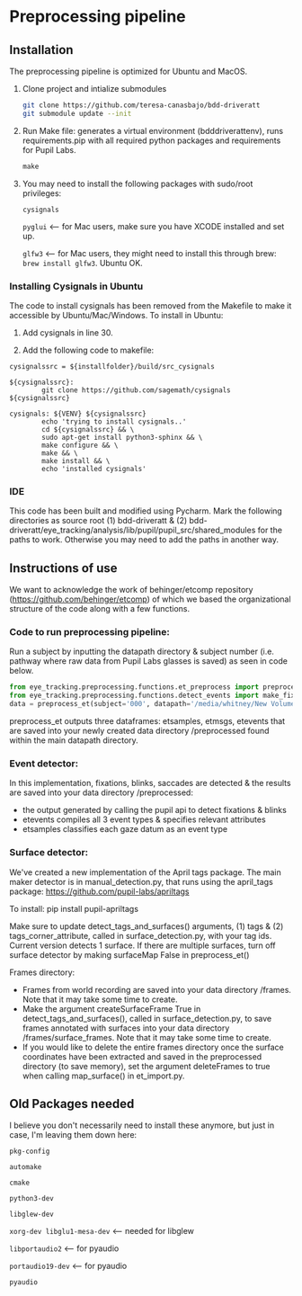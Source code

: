 
# Preprocessing pipeline
## Installation
The preprocessing pipeline is optimized for Ubuntu and MacOS.

1. Clone project and intialize submodules

   ```bash
   git clone https://github.com/teresa-canasbajo/bdd-driveratt
   git submodule update --init
   ```

2. Run Make file: generates a virtual environment (bdddriverattenv), runs requirements.pip with all required python packages and requirements for Pupil Labs.

   ```python
   make
   ```

3. You may need to install the following packages with sudo/root privileges:

   `cysignals`
   
   `pyglui` <-- for Mac users, make sure you have XCODE installed and set up.
   
   `glfw3` <-- for Mac users, they might need to install this through brew: `brew install glfw3`. Ubuntu OK. 

### Installing Cysignals in Ubuntu
The code to install cysignals has been removed from the Makefile to make it accessible by Ubuntu/Mac/Windows. 
To install in Ubuntu: 
1. Add cysignals in line 30.

2. Add the following code to makefile:
```
cysignalssrc = ${installfolder}/build/src_cysignals

${cysignalssrc}:
		git clone https://github.com/sagemath/cysignals ${cysignalssrc}

cysignals: ${VENV} ${cysignalssrc}
		echo 'trying to install cysignals..' 
		cd ${cysignalssrc} && \
		sudo apt-get install python3-sphinx && \
		make configure && \
		make && \
		make install && \
		echo 'installed cysignals' 

```

### IDE
This code has been built and modified using Pycharm.
Mark the following directories as source root (1) bdd-driveratt & (2) bdd-driveratt/eye_tracking/analysis/lib/pupil/pupil_src/shared_modules for the paths to work. 
Otherwise you may need to add the paths in another way.


## Instructions of use

We want to acknowledge the work of behinger/etcomp repository (https://github.com/behinger/etcomp) of which we based the organizational structure of the code along with a few functions.

### Code to run preprocessing pipeline:

Run a subject by inputting the datapath directory & subject number (i.e. pathway where raw data from Pupil Labs glasses is saved) as seen in code below. 
```python
from eye_tracking.preprocessing.functions.et_preprocess import preprocess_et
from eye_tracking.preprocessing.functions.detect_events import make_fixations, make_blinks, make_saccades
data = preprocess_et(subject='000', datapath='/media/whitney/New Volume/Teresa/bdd-driveratt', surfaceMap=False, eventfunctions=(make_fixations, make_blinks, make_saccades))
```

preprocess_et outputs three dataframes: etsamples, etmsgs, etevents that are saved into your newly created data directory /preprocessed found within the main datapath directory.

### Event detector:

In this implementation, fixations, blinks, saccades are detected & the results are saved into your data directory /preprocessed:
- the output generated by calling the pupil api to detect fixations & blinks 
- etevents compiles all 3 event types & specifies relevant attributes
- etsamples classifies each gaze datum as an event type

### Surface detector:

We've created a new implementation of the April tags package. The main maker detector is in manual_detection.py, that runs using the april_tags package: https://github.com/pupil-labs/apriltags

To install: pip install pupil-apriltags

Make sure to update detect_tags_and_surfaces() arguments, (1) tags & (2) tags_corner_attribute, called in surface_detection.py, with your tag ids.
Current version detects 1 surface. 
If there are multiple surfaces, turn off surface detector by making surfaceMap False in preprocess_et()

Frames directory:
- Frames from world recording are saved into your data directory /frames. Note that it may take some time to create.
- Make the argument createSurfaceFrame True in detect_tags_and_surfaces(), called in surface_detection.py, to save frames annotated with surfaces into your data directory /frames/surface_frames. Note that it may take some time to create.
- If you would like to delete the entire frames directory once the surface coordinates have been extracted and saved in the preprocessed directory (to save memory), set the argument deleteFrames to true when calling map_surface() in et_import.py.


## Old Packages needed
 I believe you don't necessarily need to install these anymore, but just in case, I'm leaving them down here:

   `pkg-config`

   `automake`

   `cmake`

   `python3-dev`

   `libglew-dev`

   `xorg-dev libglu1-mesa-dev` <-- needed for libglew

   `libportaudio2` <-- for pyaudio

   `portaudio19-dev` <-- for pyaudio

   `pyaudio`